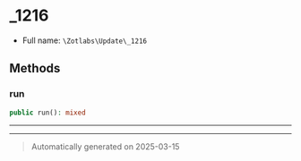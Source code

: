 
# _1216





* Full name: `\Zotlabs\Update\_1216`




## Methods


### run



```php
public run(): mixed
```












***


***
> Automatically generated on 2025-03-15
